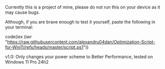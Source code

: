 Currently this is a project of mine, please do not run this on your device as it may cause bugs.


Although, if you are brave enough to test it yourself, paste the following in your terminal:

code(iex (iwr "https://raw.githubusercontent.com/alexandru04dan/Optimization-Script-for-Win11/refs/heads/master/script.ps1"))


v1.0: Only changes your power scheme to Better Performance, tested on Windows 11 Pro 24h2
